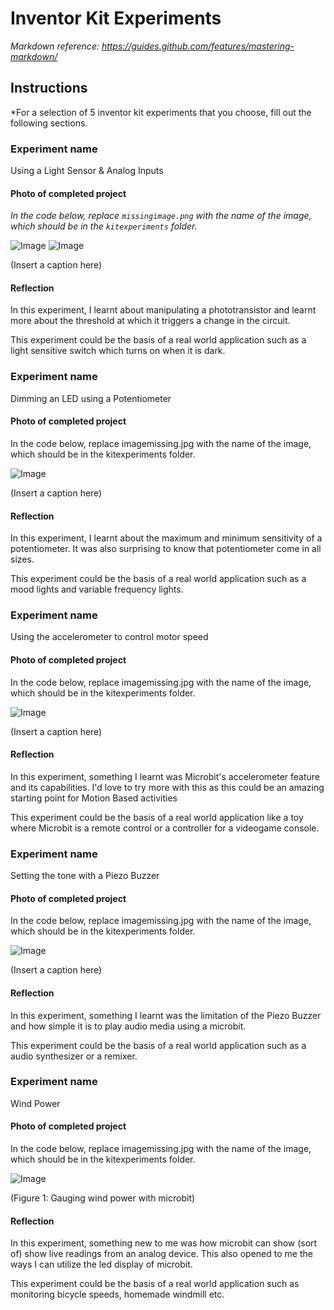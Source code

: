 # Inventor Kit Experiments

*Markdown reference: https://guides.github.com/features/mastering-markdown/*

## Instructions ##

*For a selection of 5 inventor kit experiments that you choose, fill out the following sections.

### Experiment name ###

Using a Light Sensor & Analog Inputs

#### Photo of completed project ####
*In the code below, replace `missingimage.png` with the name of the image, which should be in the `kitexperiments` folder.*

![Image](photoresistor1.png)
![Image](photoresistor2.png)

(Insert a caption here)

#### Reflection ####

In this experiment, I learnt about manipulating a phototransistor and learnt more about the threshold at which it triggers a change in the circuit.

This experiment could be the basis of a real world application such as a light sensitive switch which turns on when it is dark.

### Experiment name ###

Dimming an LED using a Potentiometer

#### Photo of completed project ####
In the code below, replace imagemissing.jpg with the name of the image, which should be in the kitexperiments folder.

![Image](potentiometer.png)

(Insert a caption here)

#### Reflection ####

In this experiment, I learnt about the maximum and minimum sensitivity of a potentiometer. It was also surprising to know that potentiometer come in all sizes. 

This experiment could be the basis of a real world application such as a mood lights and variable frequency lights.

### Experiment name ###

Using the accelerometer to control motor speed

#### Photo of completed project ####
In the code below, replace imagemissing.jpg with the name of the image, which should be in the kitexperiments folder.

![Image](accelerometer.png)

(Insert a caption here)

#### Reflection ####

In this experiment, something I learnt was Microbit's accelerometer feature and its capabilities. I'd love to try more with this as this could be an amazing starting point for Motion Based activities

This experiment could be the basis of a real world application like a toy where Microbit is a remote control or a controller for a videogame console. 

### Experiment name ###

Setting the tone with a Piezo Buzzer

#### Photo of completed project ####
In the code below, replace imagemissing.jpg with the name of the image, which should be in the kitexperiments folder.

![Image](piezo.png)

(Insert a caption here)

#### Reflection ####

In this experiment, something I learnt was the limitation of the Piezo Buzzer and how simple it is to play audio media using a microbit.

This experiment could be the basis of a real world application such as a audio synthesizer or a remixer.

### Experiment name ###

Wind Power

#### Photo of completed project ####
In the code below, replace imagemissing.jpg with the name of the image, which should be in the kitexperiments folder.

![Image](windpower.png)

(Figure 1: Gauging wind power with microbit)

#### Reflection ####

In this experiment, something new to me was how microbit can show (sort of) show live readings from an analog device. This also opened to me the ways I can utilize the led display of microbit.

This experiment could be the basis of a real world application such as monitoring bicycle speeds, homemade windmill etc.

